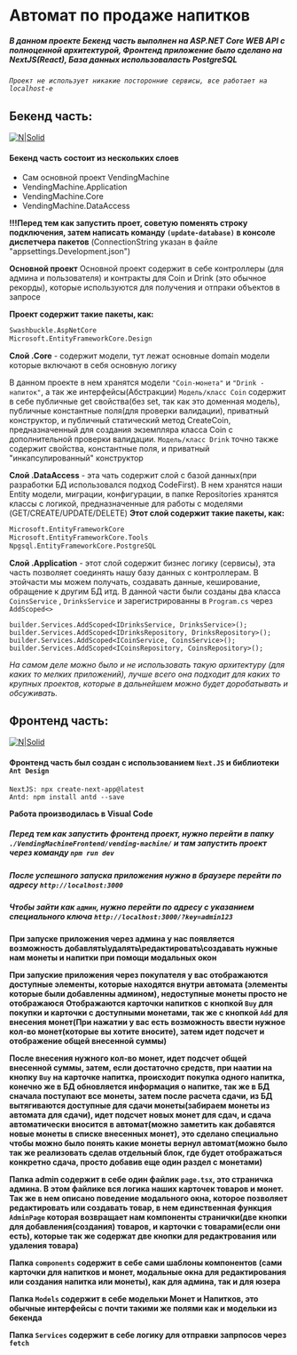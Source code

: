 # Автомат по продаже напитков 
##### В данном проекте Бекенд часть выполнен на ASP.NET Core WEB API с полноценной архитектурой, Фронтенд приложение было сделано на NextJS(React), База данных использоваласть PostgreSQL
*```Проект не использует никакие посторонние сервисы, все работает на localhost-е```*

## Бекенд часть:
[![N|Solid](https://syncfusioninc.gallerycdn.vsassets.io/extensions/syncfusioninc/aspnetcoreextensions/24.2.3/1706702486370/Microsoft.VisualStudio.Services.Icons.Default)]()

#### Бекенд часть состоит из нескольких слоев
- Сам основной проект VendingMachine
- VendingMachine.Application
- VendingMachine.Core
- VendingMachine.DataAccess

****!!!Перед тем как запустить проет, советую поменять строку подключения, затем написать команду ```(update-database)``` в консоле диспетчера пакетов****
(ConnectionString указан в файле "appsettings.Development.json")

**Основной проект**
Основной проект содержит в себе контроллеры (для админа и пользователя) и контракты для Coin и Drink (это обычное рекорды), которые используются для получения и отпраки объектов в запросе

**Проект содержит такие пакеты, как:**
```sh
Swashbuckle.AspNetCore
Microsoft.EntityFrameworkCore.Design
```

**Слой .Core** - содержит модели, тут лежат основные domain модели которые включают в себя основную логику 

В данном проекте в нем хранятся модели ```"Coin-монета"``` и ```"Drink - напиток"```, а так же интерфейсы(Абстракции)
```Модель/класс Coin``` содержит в себе публичные get свойства(без set, так как это доменная модель), публичные константные поля(для проверки валидации), приватный конструктор, и публичный статический метод CreateCoin, предназначенный для создания экземпляра класса Coin с дополнительной проверки валидации.
```Модель/класс Drink``` точно также содержит свойства, константные поля, и приватный "инкапсулированный" конструктор

**Слой .DataAccess** - эта чать содержит слой с базой данных(при разработки БД использовался подход CodeFirst). В нем хранятся наши Entity модели, миграции, конфигурации, в папке Repositories хранятся классы c логикой, предназначенные для работы с моделями (GET/CREATE/UPDATE/DELETE)
**Этот слой содержит такие пакеты, как:**
```sh
Microsoft.EntityFrameworkCore
Microsoft.EntityFrameworkCore.Tools
Npgsql.EntityFrameworkCore.PostgreSQL
```
**Слой .Application** - этот слой содержит бизнес логику (сервисы), эта часть позволяет соединять нашу базу данных с контроллерам. В этойчасти мы можем получать, создавать данные, кеширование, обращение к другим БД итд.
В данной части были созданы два класса ```CoinsService``` , ```DrinksService``` и зарегистрированны в ```Program.cs``` через ```AddScoped<>```
```
builder.Services.AddScoped<IDrinksService, DrinksService>();
builder.Services.AddScoped<IDrinksRepository, DrinksRepository>();
builder.Services.AddScoped<ICoinService, CoinsService>();
builder.Services.AddScoped<ICoinsRepository, CoinsRepository>();
```

*На самом деле можно было и не использовать такую архитектуру (для каких то мелких приложений), лучше всего она подходит для каких то крупных проектов, которые в дальнейшем можно будет доробатывать и обсуживать.*


## Фронтенд часть:
[![N|Solid](https://jlannoo.dev/skills/next.png)]()

#### Фронтенд часть был создан с использованием ```Next.JS``` и библиотеки ```Ant Design```
```
NextJS: npx create-next-app@latest
Antd: npm install antd --save
```
**Работа производилась в Visual Code**
##### Перед тем как запустить фронтенд проект, нужно перейти в папку ```./VendingMachineFrontend/vending-machine/``` и там запустить проект через команду ```npm run dev```
##### После успешного запуска приложения нужно в браузере перейти по адресу ```http://localhost:3000```
##### Чтобы зайти как ```админ```, нужно перейти по адресу с указанием специального ключа ```http://localhost:3000/?key=admin123```

**При запуске приложения через админа у нас появляется возможность добавлять\удалять\редактировать\создавать нужные нам монеты и напитки при помощи модальных окон**

**При запуские приложения через покупателя у вас отображаются доступные элементы, которые находятся внутри автомата (элементы которые были добавленны админом), недоступные монеты просто не отображаюся**
**Отображаются карточки напитков с кнопкой ```Buy``` для покупки и карточки с доступными монетами, так же с кнопкой ```Add``` для внесения монет(При нажатии у вас есть возможность ввести нужное кол-во монет(которые вы хотите вносите), затем идет подсчет и отображение общей внесенной суммы)**

**После внесения нужного кол-во монет, идет подсчет общей внесенной суммы, затем, если достаточно средств, при наатии на кнопку ```Buy``` на карточке напитка, происходит покупка одного напитка, конечно же в БД обновляется информация о напитке, так же в БД сначала поступают все монеты, затем после расчета сдачи, из БД вытягиваются доступные для сдачи монеты(забираем монеты из автомата для сдачи), идет подсчет новых монет для сдач, и сдача автоматически вносится в автомат(можно заметить как добавятся новые монеты в списке внесенных монет), это сделано специально чтобы можно было понять какие монеты вернул автомат(можно было так же реализовать сделав отдельный блок, где будет отображаться конкретно сдача, просто добавив еще один раздел с монетами)**

**Папка admin содержит в себе один файлик ```page.tsx```, это страничка админа. В этом файлике вся логика наших карточек товаров и монет. Так же в нем описано поведение модального окна, которое позволяет редактировать или создавать товар, в нем единственная функция ```AdminPage``` которая возвращает нам компоненты странички(две кнопки для добавления(создания) товаров, и карточки с товарами(если они есть), которые так же содержат две кнопки для редактрования или удаления товара)**

**Папка ```components``` содержит в себе сами шаблоны компонентов (сами карточки для напитков и монет, модальные окна для редактирования или создания напитка или монеты), как для админа, так и для юзера**

**Папка ```Models``` содержит в себе модельки Монет и Напитков, это обычные интерфейсы с почти такими же полями как и модельки из бекенда**

**Папка ```Services``` содержит в себе логику для отправки запрпосов через ```fetch```** 

